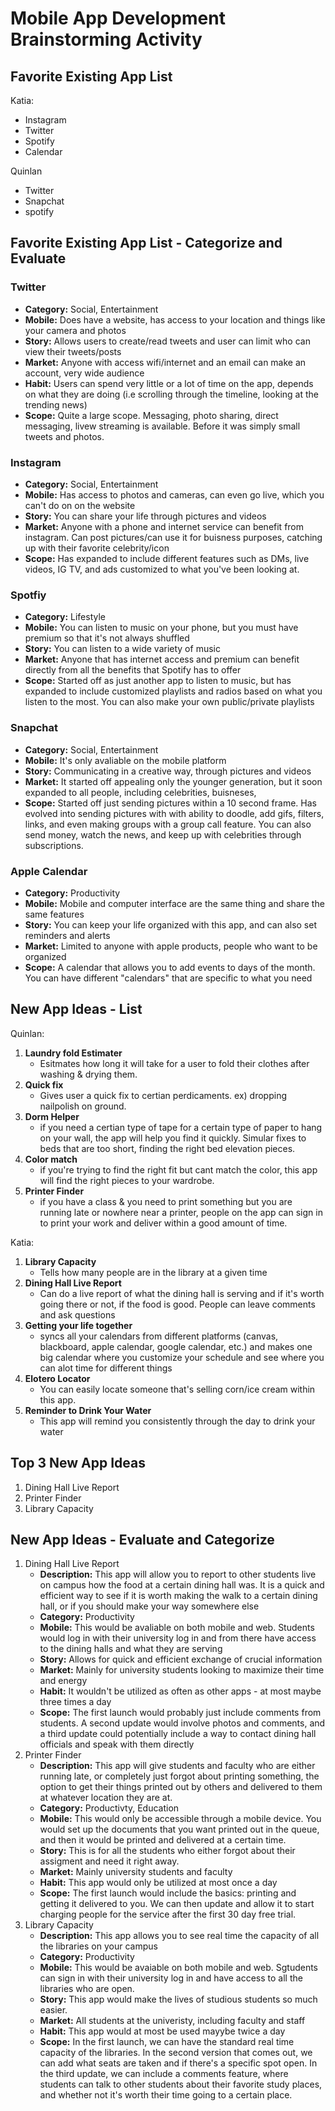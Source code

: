 Mobile App Development Brainstorming Activity
==

## Favorite Existing App List

Katia:
- Instagram
- Twitter
- Spotify
- Calendar


Quinlan 
- Twitter
- Snapchat
- spotify

## Favorite Existing App List - Categorize and Evaluate
### Twitter
 - **Category:** Social, Entertainment
 - **Mobile:** Does have a website, has access to your location and things like your camera and photos
 - **Story:** Allows users to create/read tweets and user can limit who can view their tweets/posts
 - **Market:** Anyone with access wifi/internet and an email can make an account, very wide audience
 - **Habit:** Users can spend very little or a lot of time on the app, depends on what they are doing (i.e scrolling through the timeline, looking at the trending news)
 - **Scope:** Quite a large scope. Messaging, photo sharing, direct messaging, livew streaming is available. Before it was simply small tweets and photos. 

### Instagram
- **Category:** Social, Entertainment
- **Mobile:** Has access to photos and cameras, can even go live, which you can't do on on the website
- **Story:** You can share your life through pictures and videos
- **Market:** Anyone with a phone and internet service can benefit from instagram. Can post pictures/can use it for buisness purposes, catching up with their favorite celebrity/icon
- **Scope:** Has expanded to include different features such as DMs, live videos, IG TV, and ads customized to what you've been looking at. 

### Spotfiy
- **Category:** Lifestyle
- **Mobile:** You can listen to music on your phone, but you must have premium so that it's not always shuffled
- **Story:** You can listen to a wide variety of music 
- **Market:** Anyone that has internet access and premium can benefit directly from all the benefits that Spotify has to offer
- **Scope:** Started off as just another app to listen to music, but has expanded to include customized playlists and radios based on what you listen to the most. You can also make your own public/private playlists 

### Snapchat
- **Category:** Social, Entertainment
- **Mobile:** It's only avaliable on the mobile platform
- **Story:** Communicating in a creative way, through pictures and videos
- **Market:** It started off appealing only the younger generation, but it soon expanded to all people, including celebrities, buisneses, 
- **Scope:** Started off just sending pictures within a 10 second frame. Has evolved into sending pictures with with ability to doodle, add gifs, filters, links, and even making groups with a group call feature. You can also send money, watch the news, and keep up with celebrities through subscriptions.

### Apple Calendar
- **Category:** Productivity
- **Mobile:** Mobile and computer interface are the same thing and share the same features
- **Story:** You can keep your life organized with this app, and can also set reminders and alerts
- **Market:** Limited to anyone with apple products, people who want to be organized
- **Scope:** A calendar that allows you to add events to days of the month. You can have different "calendars" that are specific to what you need


## New App Ideas - List

Quinlan:

1. **Laundry fold Estimater**
    - Esitmates how long it will take for a user to fold their clothes after washing & drying them.
2. **Quick fix** 
    - Gives user a quick fix to certian perdicaments. ex) dropping nailpolish on ground.
3. **Dorm Helper**
    - if you need a certian type of tape for a certain type of paper to hang on your wall, the app will help you find it quickly. Simular fixes to beds that are too short, finding the right bed elevation pieces.
4. **Color match**
    - if you're trying to find the right fit but cant match the color, this app will find the right pieces to your wardrobe.
5. **Printer Finder** 
    - if you have a class & you need to print something but you are running late or nowhere near a printer, people on the app can sign in to print your work and deliver within a good amount of time. 

Katia:

1. **Library Capacity**
    - Tells how many people are in the library at a given time
2. **Dining Hall Live Report**
    - Can  do a live report of what the dining hall is serving and if it's worth going there or not, if the food is good. People can leave comments and ask questions
3. **Getting your life together**
    - syncs all your calendars from different platforms (canvas, blackboard, apple calendar, google calendar, etc.) and makes one big calendar where you customize your schedule and see where you can alot time for different things
4. **Elotero Locator**
    - You can easily locate someone that's selling corn/ice cream within this app. 
5. **Reminder to Drink Your Water**
    - This app will remind you consistently through the day to drink your water

## Top 3 New App Ideas
1. Dining Hall Live Report
2. Printer Finder
3. Library Capacity 

## New App Ideas - Evaluate and Categorize
1. Dining Hall Live Report
    - **Description:** This app will allow you to report to other students live on campus how the food at a certain dining hall was. It is a quick and efficient way to see if it is worth making the walk to a certain dining hall, or if you should make your way somewhere else
    - **Category:** Productivity 
    - **Mobile:** This would be avaliable on both mobile and web. Students would log in with their university log in and from there have access to the dining halls and what they are serving
    - **Story:** Allows for quick and efficient exchange of crucial information 
    - **Market:** Mainly for university students looking to maximize their time and energy
    - **Habit:** It wouldn't be utilized as often as other apps - at most maybe three times a day
    - **Scope:** The first launch would probably just include comments from students. A second update would involve photos and comments, and a third update could potentially include a way to contact dining hall officials and speak with them directly
2. Printer Finder 
    - **Description:** This app will give students and faculty who are either running late, or completely just forgot about printing something, the option to get their things printed out by others and delivered to them at whatever location they are at.
    - **Category:** Productivty, Education
    - **Mobile:** This would only be accessible through a mobile device. You would set up the documents that you want printed out in the queue, and then it would be printed and delivered at a certain time.
    - **Story:** This is for all the students who either forgot about their assigment and need it right away. 
    - **Market:** Mainly university students and faculty
    - **Habit:** This app would only be utilized at most once a day
    - **Scope:** The first launch would include the basics: printing and getting it delivered to you. We can then update and allow it to start charging people for the service after the first 30 day free trial.
3. Library Capacity 
    - **Description:** This app allows you to see real time the capacity of all the libraries on your campus
    - **Category:** Productivity
    - **Mobile:** This would be avaiable on both mobile and web. Sgtudents can sign in with their university log in and have access to all the libraries who are open.
    - **Story:** This app would make the lives of studious students so much easier.
    - **Market:** All students at the univeristy, including faculty and staff
    - **Habit:** This app would at most be used mayybe twice a day
    - **Scope:** In the first launch, we can have the standard real time capacity of the libraries. In the second version that comes out, we can add what seats are taken and if there's a specific spot open. In the third update, we can include a comments feature, where students can talk to other students about their favorite study places, and whether not it's worth their time going to a certain place.
